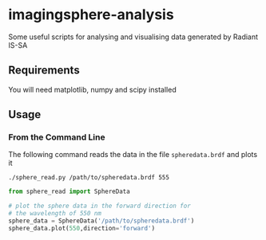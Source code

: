 # imagingsphere-analysis
Some useful scripts for analysing and visualising data generated by Radiant IS-SA

## Requirements
You will need matplotlib, numpy and scipy installed

## Usage

### From the Command Line

The following command reads the data in the file `spheredata.brdf` and plots it

```
./sphere_read.py /path/to/spheredata.brdf 555
```

```python
from sphere_read import SphereData

# plot the sphere data in the forward direction for
# the wavelength of 550 nm
sphere_data = SphereData('/path/to/spheredata.brdf')
sphere_data.plot(550,direction='forward')
```
